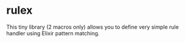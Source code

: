 rulex
=====

This tiny library (2 macros only) allows you to define very simple rule handler using Elixir pattern matching.
